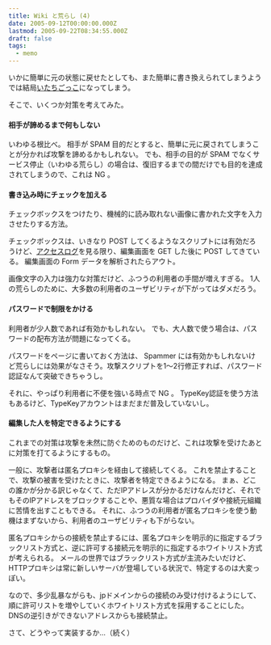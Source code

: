```yaml
---
title: Wiki と荒らし (4)
date: 2005-09-12T00:00:00.000Z
lastmod: 2005-09-22T08:34:55.000Z
draft: false
tags:
  - memo
---
```


いかに簡単に元の状態に戻せたとしても、また簡単に書き換えられてしまうようでは結局[いたちごっこ](/posts/20050911/p02)になってしまう。

そこで、いくつか対策を考えてみた。

#### 相手が諦めるまで何もしない

いわゆる根比べ。 相手が SPAM 目的だとすると、簡単に元に戻されてしまうことが分かれば攻撃を諦めるかもしれない。 でも、相手の目的が SPAM でなくサービス停止（いわゆる荒らし）の場合は、復旧するまでの間だけでも目的を達成されてしまうので、これは NG 。

#### 書き込み時にチェックを加える

チェックボックスをつけたり、機械的に読み取れない画像に書かれた文字を入力させたりする方法。

チェックボックスは、いきなり POST してくるようなスクリプトには有効だろうけど、[アクセスログ](http://wolfbbs.halfmoon.jp/misc/050910/access_log_20050910.txt)を見る限り、編集画面を GET した後に POST してきている。 編集画面の Form データを解析されたらアウト。

画像文字の入力は強力な対策だけど、ふつうの利用者の手間が増えすぎる。 1人の荒らしのために、大多数の利用者のユーザビリティが下がってはダメだろう。

#### パスワードで制限をかける

利用者が少人数であれば有効かもしれない。 でも、大人数で使う場合は、パスワードの配布方法が問題になってくる。

パスワードをページに書いておく方法は、 Spammer には有効かもしれないけど荒らしには効果がなさそう。攻撃スクリプトを1〜2行修正すれば、パスワード認証なんて突破できちゃうし。

それに、やっぱり利用者に不便を強いる時点で NG 。 TypeKey認証を使う方法もあるけど、TypeKeyアカウントはまだまだ普及していないし。

#### 編集した人を特定できるようにする

これまでの対策は攻撃を未然に防ぐためのものだけど、これは攻撃を受けたあとに対策を打てるようにするもの。

一般に、攻撃者は匿名プロキシを経由して接続してくる。 これを禁止することで、攻撃の被害を受けたときに、攻撃者を特定できるようになる。 まぁ、どこの誰かが分かる訳じゃなくて、ただIPアドレスが分かるだけなんだけど、それでもそのIPアドレスをブロックすることや、悪質な場合はプロバイダや接続元組織に苦情を出すこともできる。 それに、ふつうの利用者が匿名プロキシを使う動機はまずないから、利用者のユーザビリティも下がらない。

匿名プロキシからの接続を禁止するには、匿名プロキシを明示的に指定するブラックリスト方式と、逆に許可する接続元を明示的に指定するホワイトリスト方式が考えられる。 メールの世界ではブラックリスト方式が主流みたいだけど、HTTPプロキシは常に新しいサーバが登場している状況で、特定するのは大変っぽい。

なので、多少乱暴ながらも、jpドメインからの接続のみ受け付けるようにして、順に許可リストを増やしていくホワイトリスト方式を採用することにした。 DNSの逆引きができないアドレスからも接続禁止。

さて、どうやって実装するか…（続く）
